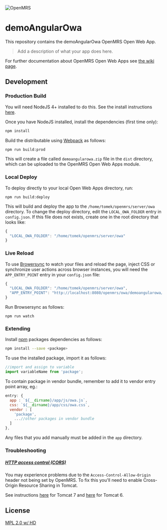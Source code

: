 <img src="https://cloud.githubusercontent.com/assets/668093/12567089/0ac42774-c372-11e5-97eb-00baf0fccc37.jpg" alt="OpenMRS"/>

# demoAngularOwa

This repository contains the demoAngularOwa OpenMRS Open Web App.

> Add a description of what your app does here.

For further documentation about OpenMRS Open Web Apps see
[the wiki page](https://wiki.openmrs.org/display/docs/Open+Web+Apps+Module).

## Development

### Production Build

You will need NodeJS 4+ installed to do this. See the install instructions [here](https://nodejs.org/en/download/package-manager/).

Once you have NodeJS installed, install the dependencies (first time only):

```sh
npm install
```

Build the distributable using [Webpack](https://webpack.github.io/) as follows:

````sh
npm run build:prod
````

This will create a file called `demoangularowa.zip` file in the `dist` directory,
which can be uploaded to the OpenMRS Open Web Apps module.

### Local Deploy

To deploy directly to your local Open Web Apps directory, run:

````
npm run build:deploy
````

This will build and deploy the app to the `/home/tomek/openmrs/server/owa`
directory. To change the deploy directory, edit the `LOCAL_OWA_FOLDER` entry in
`config.json`. If this file does not exists, create one in the root directory
that looks like:

```js
{
  "LOCAL_OWA_FOLDER": "/home/tomek/openmrs/server/owa"
}
```

### Live Reload

To use [Browersync](https://www.browsersync.io/) to watch your files and reload
the page, inject CSS or synchronize user actions across browser instances, you
will need the `APP_ENTRY_POINT` entry in your `config.json` file:

```js
{
  "LOCAL_OWA_FOLDER": "/home/tomek/openmrs/server/owa",
  "APP_ENTRY_POINT": "http://localhost:8080/openmrs/owa/demoangularowa/index.html"
}
```
Run Browsersync as follows:

```
npm run watch
```

### Extending

Install [npm](http://npmjs.com/) packages dependencies as follows:

````sh
npm install --save <package>
````

To use the installed package, import it as follows:

````js
//import and assign to variable
import variableName from 'package';
````

To contain package in vendor bundle, remember to add it to vendor entry point array, eg.:

````js
entry: {
  app : `${__dirname}/app/js/owa.js`,
  css: `${__dirname}/app/css/owa.css`,
  vendor : [
    'package',
    ...//other packages in vendor bundle
  ]
},
````

Any files that you add manually must be added in the `app` directory.

### Troubleshooting

##### [HTTP access control (CORS)](https://developer.mozilla.org/en-US/docs/Web/HTTP/Access_control_CORS)

You may experience problems due to the `Access-Control-Allow-Origin` header not
being set by OpenMRS. To fix this you'll need to enable Cross-Origin Resource
Sharing in Tomcat.

See instructions [here](http://enable-cors.org/server_tomcat.html) for Tomcat 7 and [here](https://www.dforge.net/2013/09/16/enabling-cors-on-apache-tomcat-6/) for Tomcat 6.

## License

[MPL 2.0 w/ HD](http://openmrs.org/license/)
